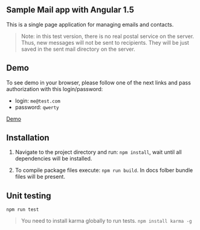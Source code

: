 ## Sample Mail app with Angular 1.5

This is a single page application for managing emails and contacts.

> Note: in this test version, there is no real postal service on the server. Thus, new messages will not be sent to recipients. They will be just saved in the sent mail directory on the server.

## Demo

To see demo in your browser, please follow one of the next links and pass authorization with this login/password:

- login: `me@test.com`
- password: `qwerty`

[Demo](https://vad1m198.github.io/mailbox-app/ "Direct link")

## Installation

1. Navigate to the project directory and run: `npm install`, wait until all dependencies will be installed.

2. To compile package files execute: `npm run build`. In docs folber bundle files will be present.

## Unit testing

`npm run test`

> You need to install karma globally to run tests.  `npm install karma -g`